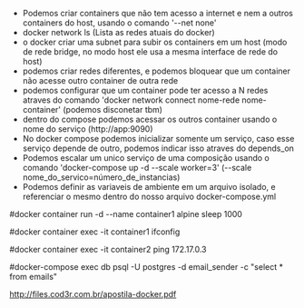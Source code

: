 * Podemos criar containers que não tem acesso a internet e nem a outros containers do host, usando o comando '--net none'
* docker network ls (Lista as redes atuais do docker)
* o docker criar uma subnet para subir os containers em um host (modo de rede bridge, no modo host ele usa a mesma interface de rede do host)
* podemos criar redes diferentes, e podemos bloquear que um container não acesse outro container de outra rede
* podemos configurar que um container pode ter acesso a N redes atraves do comando 'docker network connect nome-rede nome-container' (podemos disconetar tbm)
* dentro do compose podemos acessar os outros container usando o nome do serviço (http://app:9090)
* No docker compose podemos inicializar somente um serviço, caso esse serviço depende de outro, podemos indicar isso atraves do depends_on
* Podemos escalar um unico serviço de uma composição usando o comando 'docker-compose up -d --scale worker=3' (--scale nome_do_servico=número_de_instancias)
* Podemos definir as variaveis de ambiente em um arquivo isolado, e referenciar o mesmo dentro do nosso arquivo docker-compose.yml



#docker container run -d --name container1 alpine sleep 1000

#docker container exec -it container1 ifconfig

#docker container exec -it container2 ping 172.17.0.3

#docker-compose exec db psql -U postgres -d email_sender -c "select * from emails"


http://files.cod3r.com.br/apostila-docker.pdf

